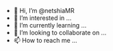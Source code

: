 - 👋 Hi, I’m @netshiaMR
- 👀 I’m interested in ...
- 🌱 I’m currently learning ...
- 💞️ I’m looking to collaborate on ...
- 📫 How to reach me ...

<!---
netshiaMR/netshiaMR is a ✨ special ✨ repository because its `README.md` (this file) appears on your GitHub profile.
You can click the Preview link to take a look at your changes.
--->
